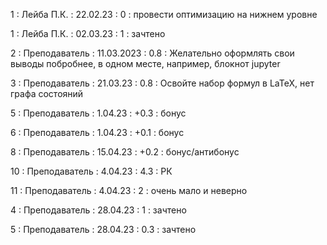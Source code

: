 1 : Лейба П.К. : 22.02.23 : 0 : провести оптимизацию на нижнем уровне

1 : Лейба П.К. : 02.03.23 : 1 : зачтено

2 : Преподаватель : 11.03.2023 : 0.8 : Желательно оформлять свои выводы побробнее, в одном месте, например, блокнот jupyter

3 : Преподаватель : 21.03.23 : 0.8 : Освойте набор формул в LaTeX, нет графа состояний

5 : Преподаватель : 1.04.23 : +0.3 : бонус

6 : Преподаватель : 1.04.23 : +0.1 : бонус

8 : Преподаватель : 15.04.23 : +0.2 : бонус/антибонус

10 : Преподаватель : 4.04.23 : 4.3 : РК

11 : Преподаватель : 4.04.23 : 2 : очень мало и неверно

4 : Преподаватель : 28.04.23 : 1 : зачтено

5 : Преподаватель : 28.04.23 : 0.3 : зачтено


